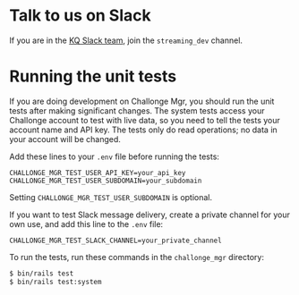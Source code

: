 # Talk to us on Slack

If you are in the [KQ Slack team](https://kqchat.slack.com), join the
`streaming_dev` channel.

# Running the unit tests

If you are doing development on Challonge Mgr, you should run the unit tests
after making significant changes.  The system tests access your Challonge
account to test with live data, so you need to tell the tests your account
name and API key.  The tests only do read operations; no data in your account
will be changed.

Add these lines to your `.env` file before running the tests:

```
CHALLONGE_MGR_TEST_USER_API_KEY=your_api_key
CHALLONGE_MGR_TEST_USER_SUBDOMAIN=your_subdomain
```

Setting `CHALLONGE_MGR_TEST_USER_SUBDOMAIN` is optional.

If you want to test Slack message delivery, create a private channel for your
own use, and add this line to the `.env` file:

```
CHALLONGE_MGR_TEST_SLACK_CHANNEL=your_private_channel
```

To run the tests, run these commands in the `challonge_mgr` directory:

```sh
$ bin/rails test
$ bin/rails test:system
```

